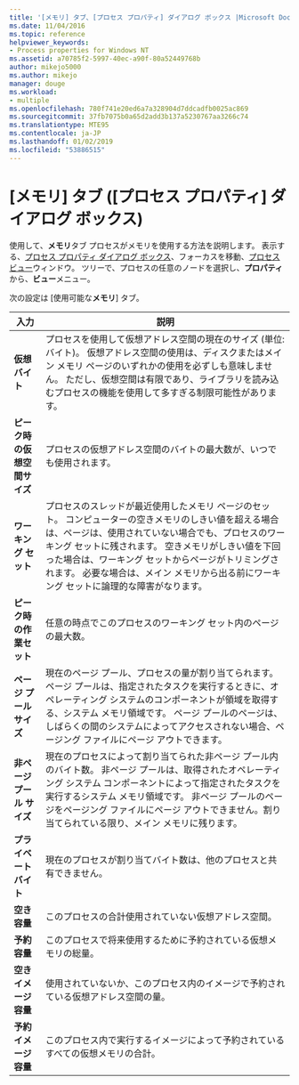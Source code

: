```yaml
---
title: '[メモリ] タブ、[プロセス プロパティ] ダイアログ ボックス |Microsoft Docs'
ms.date: 11/04/2016
ms.topic: reference
helpviewer_keywords:
- Process properties for Windows NT
ms.assetid: a70785f2-5997-40ec-a90f-80a52449768b
author: mikejo5000
ms.author: mikejo
manager: douge
ms.workload:
- multiple
ms.openlocfilehash: 780f741e20ed6a7a328904d7ddcadfb0025ac869
ms.sourcegitcommit: 37fb7075b0a65d2add3b137a5230767aa3266c74
ms.translationtype: MTE95
ms.contentlocale: ja-JP
ms.lasthandoff: 01/02/2019
ms.locfileid: "53886515"
---
```

# <a name="memory-tab-process-properties-dialog-box"></a>[メモリ] タブ ([プロセス プロパティ] ダイアログ ボックス)
使用して、**メモリ**タブ プロセスがメモリを使用する方法を説明します。 表示する、[プロセス プロパティ ダイアログ ボックス](../debugger/process-properties-dialog-box.md)、フォーカスを移動、[プロセス ビュー](../debugger/processes-view.md)ウィンドウ。 ツリーで、プロセスの任意のノードを選択し、**プロパティ**から、**ビュー**メニュー。  
  
 次の設定は [使用可能な**メモリ**] タブ。  
  
|入力|説明|  
|-----------|-----------------|  
|**仮想バイト**|プロセスを使用して仮想アドレス空間の現在のサイズ (単位: バイト)。 仮想アドレス空間の使用は、ディスクまたはメイン メモリ ページのいずれかの使用を必ずしも意味しません。 ただし、仮想空間は有限であり、ライブラリを読み込むプロセスの機能を使用して多すぎる制限可能性があります。|  
|**ピーク時の仮想空間サイズ**|プロセスの仮想アドレス空間のバイトの最大数が、いつでも使用されます。|  
|**ワーキング セット**|プロセスのスレッドが最近使用したメモリ ページのセット。 コンピューターの空きメモリのしきい値を超える場合は、ページは、使用されていない場合でも、プロセスのワーキング セットに残されます。 空きメモリがしきい値を下回った場合は、ワーキング セットからページがトリミングされます。 必要な場合は、メイン メモリから出る前にワーキング セットに論理的な障害がなります。|  
|**ピーク時の作業セット**|任意の時点でこのプロセスのワーキング セット内のページの最大数。|  
|**ページ プール サイズ**|現在のページ プール、プロセスの量が割り当てられます。 ページ プールは、指定されたタスクを実行するときに、オペレーティング システムのコンポーネントが領域を取得する、システム メモリ領域です。 ページ プールのページは、しばらくの間のシステムによってアクセスされない場合、ページング ファイルにページ アウトできます。|  
|**非ページ プール サイズ**|現在のプロセスによって割り当てられた非ページ プール内のバイト数。 非ページ プールは、取得されたオペレーティング システム コンポーネントによって指定されたタスクを実行するシステム メモリ領域です。 非ページ プールのページをページング ファイルにページ アウトできません。割り当てられている限り、メイン メモリに残ります。|  
|**プライベート バイト**|現在のプロセスが割り当てバイト数は、他のプロセスと共有できません。|  
|**空き容量**|このプロセスの合計使用されていない仮想アドレス空間。|  
|**予約容量**|このプロセスで将来使用するために予約されている仮想メモリの総量。|  
|**空きイメージ容量**|使用されていないか、このプロセス内のイメージで予約されている仮想アドレス空間の量。|  
|**予約イメージ容量**|このプロセス内で実行するイメージによって予約されているすべての仮想メモリの合計。|